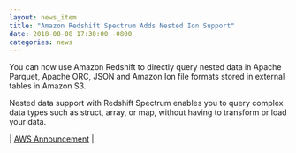 ```yaml
---
layout: news_item
title: "Amazon Redshift Spectrum Adds Nested Ion Support"
date: 2018-08-08 17:30:00 -0800
categories: news
---
```

You can now use Amazon Redshift to directly query nested data in Apache Parquet, Apache ORC, JSON and Amazon Ion file formats stored in external tables in Amazon S3.

Nested data support with Redshift Spectrum enables you to query complex data types such as struct, array, or map, without having to transform or load your data.

| [AWS Announcement](https://aws.amazon.com/about-aws/whats-new/2018/08/amazon-redshift-announces-support-for-nested-data-with-redshift-spectrum/) |
